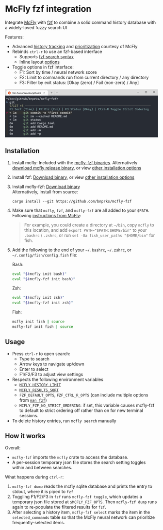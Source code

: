 # McFly fzf integration
Integrate [McFly](https://github.com/cantino/mcfly) with [fzf](https://github.com/junegunn/fzf) to combine a solid command history database with a widely-loved fuzzy search UI

Features:

- Advanced [history tracking](https://github.com/cantino/mcfly#features) and [prioritization](https://github.com/cantino/mcfly#prioritization) courtesy of McFly
- Rebinds `ctrl-r` to use an fzf-based interface
    - Supports [fzf search syntax](https://github.com/junegunn/fzf#search-syntax)
    - Inline layout [options](https://www.mankier.com/1/fzf#Options-Layout)
- Toggle options in fzf interface:
    - F1: Sort by time / neural network score
    - F2: Limit to commands run from current directory / any directory
    - F3: Filter by exit status: [Okay (zero) / Fail (non-zero) / Any]

![Screenshot](screenshot.png)

## Installation
1. Install mcfly: Included with the [mcfly-fzf binaries](https://github.com/bnprks/mcfly-fzf/releases). Alternatively [download mcfly release binary](https://github.com/cantino/mcfly/releases), or view [other installation options](https://github.com/cantino/mcfly#installation)
2. Install fzf: [Download binary](https://github.com/junegunn/fzf/releases), or view [other installation options](https://github.com/junegunn/fzf#installation)
3. Install mcfly-fzf: [Download binary](https://github.com/bnprks/mcfly-fzf/releases)  
    Alternatively, install from source:
    ```
    cargo install --git https://github.com/bnprks/mcfly-fzf
    ```
4. Make sure that `mcfly`, `fzf`, and `mcfly-fzf` are all added to your `$PATH`. Following [instructions from McFly](https://github.com/cantino/mcfly#installing-manually-from-github): 
    > For example, you could create a directory at `~/bin`, copy `mcfly` to this location, and add `export PATH="$PATH:$HOME/bin"` to your `.bashrc` / `.zshrc`, or run `set -Ua fish_user_paths "$HOME/bin"` for fish.

5. Add the following to the end of your `~/.bashrc`, `~/.zshrc`, or `~/.config/fish/config.fish` file:

    Bash:
    ```bash
    eval "$(mcfly init bash)"
    eval "$(mcfly-fzf init bash)"
    ```

    Zsh:
    ```bash
    eval "$(mcfly init zsh)"
    eval "$(mcfly-fzf init zsh)"
    ```

    Fish:
    ```bash
    mcfly init fish | source
    mcfly-fzf init fish | source
    ```

## Usage
- Press `ctrl-r` to open search:
    - Type to search
    - Arrow keys to navigate up/down
    - Enter to select
    - F1/F2/F3 to adjust view settings
- Respects the following environment variables
    - [`MCFLY_HISTORY_LIMIT`](https://github.com/cantino/mcfly#slow-startup)
    - [`MCFLY_RESULTS_SORT`](https://github.com/cantino/mcfly#results-sorting)
    - `FZF_DEFAULT_OPTS`, `FZF_CTRL_R_OPTS` (can include multiple options from [`man fzf`](https://www.mankier.com/1/fzf))
    - `MCFLY_FZF_NO_STRICT_ORDERING`: if set, this variable causes mcfly-fzf to default to strict ordering off rather than on for new terminal sessions.
- To delete history entries, run `mcfly search` manually

## How it works
Overall:
- `mcfly-fzf` imports the `mcfly` crate to access the database.
- A per-session temporary json file stores the search setting toggles within and between searches.

What happens during `ctrl-r`:
1. `mcfly-fzf dump` reads the mcfly sqlite database and prints the entry to stdout, where it is piped to `fzf`
2. Toggling F1/F2/F3 in `fzf` runs `mcfly-fzf toggle`, which updates a temporary json file stored at `$MCFLY_FZF_OPTS`. Then `mcfly-fzf dump` runs again to re-populate the filtered results for `fzf`.
3. After selecting a history item, `mcfly-fzf select` marks the item in the `selected_commands` table so that the McFly neural network can prioritize frequently-selected items.

